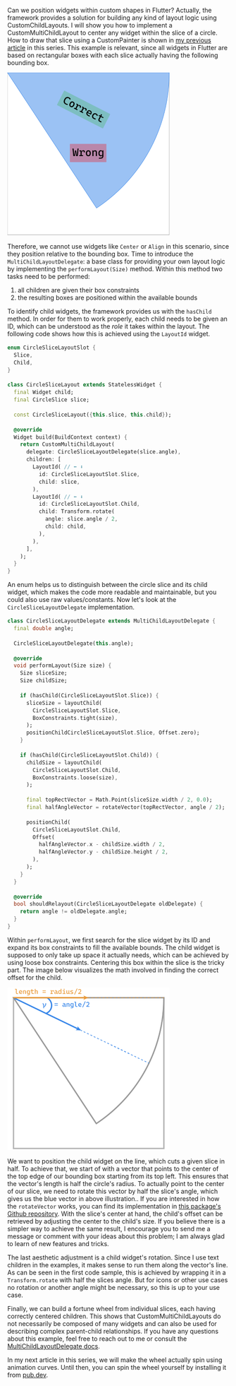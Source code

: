 Can we position widgets within custom shapes in Flutter? Actually, the framework provides a solution for building any kind of layout logic using CustomChildLayouts. I will show you how to implement a CustomMultiChildLayout to center any widget within the slice of a circle. How to draw that slice using a CustomPainter is shown in [my previous article](https://www.kevlatus.de/blog/making-of-flutter-fortune-wheel) in this series. This example is relevant, since all widgets in Flutter are based on rectangular boxes with each slice actually having the following bounding box.

![](https://raw.githubusercontent.com/kevlatus/kevlatus.de/main/public/assets/blog/images/img-circle-slice-children.png)

Therefore, we cannot use widgets like `Center` or `Align` in this scenario, since they position relative to the bounding box. Time to introduce the `MultiChildLayoutDelegate`: a base class for providing your own layout logic by implementing the `performLayout(Size)` method. Within this method two tasks need to be performed:

1. all children are given their box constraints
1. the resulting boxes are positioned within the available bounds

To identify child widgets, the framework provides us with the `hasChild` method. In order for them to work properly, each child needs to be given an ID, which can be understood as the _role_ it takes within the layout. The following code shows how this is achieved using the `LayoutId` widget.

```dart
enum CircleSliceLayoutSlot {
  Slice,
  Child,
}

class CircleSliceLayout extends StatelessWidget {
  final Widget child;
  final CircleSlice slice;

  const CircleSliceLayout({this.slice, this.child});

  @override
  Widget build(BuildContext context) {
    return CustomMultiChildLayout(
      delegate: CircleSliceLayoutDelegate(slice.angle),
      children: [
        LayoutId( // ⬅ ⬇
          id: CircleSliceLayoutSlot.Slice,
          child: slice,
        ),
        LayoutId( // ⬅ ⬇
          id: CircleSliceLayoutSlot.Child,
          child: Transform.rotate(
            angle: slice.angle / 2,
            child: child,
          ),
        ),
      ],
    );
  }
}
```

An enum helps us to distinguish between the circle slice and its child widget, which makes the code more readable and maintainable, but you could also use raw values/constants. Now let's look at the `CircleSliceLayoutDelegate` implementation.

```dart
class CircleSliceLayoutDelegate extends MultiChildLayoutDelegate {
  final double angle;

  CircleSliceLayoutDelegate(this.angle);

  @override
  void performLayout(Size size) {
    Size sliceSize;
    Size childSize;

    if (hasChild(CircleSliceLayoutSlot.Slice)) {
      sliceSize = layoutChild(
        CircleSliceLayoutSlot.Slice,
        BoxConstraints.tight(size),
      );
      positionChildCircleSliceLayoutSlot.Slice, Offset.zero);
    }

    if (hasChild(CircleSliceLayoutSlot.Child)) {
      childSize = layoutChild(
        CircleSliceLayoutSlot.Child,
        BoxConstraints.loose(size),
      );

      final topRectVector = Math.Point(sliceSize.width / 2, 0.0);
      final halfAngleVector = rotateVector(topRectVector, angle / 2);

      positionChild(
        CircleSliceLayoutSlot.Child,
        Offset(
          halfAngleVector.x - childSize.width / 2,
          halfAngleVector.y - childSize.height / 2,
        ),
      );
    }
  }

  @override
  bool shouldRelayout(CircleSliceLayoutDelegate oldDelegate) {
    return angle != oldDelegate.angle;
  }
}
```

Within `performLayout`, we first search for the slice widget by its ID and expand its box constraints to fill the available bounds. The child widget is supposed to only take up space it actually needs, which can be achieved by using loose box constraints. Centering this box within the slice is the tricky part. The image below visualizes the math involved in finding the correct offset for the child.

![](https://raw.githubusercontent.com/kevlatus/kevlatus.de/main/public/assets/blog/images/img-circle-slice-layout-logic.png)

We want to position the child widget on the line, which cuts a given slice in half. To achieve that, we start of with a vector that points to the center of the top edge of our bounding box starting from its top left. This ensures that the vector's length is half the circle's  radius. To actually point to the center of our slice, we need to rotate this vector by half the slice's angle, which gives us the blue vector in above illustration.. If you are interested in how the `rotateVector` works, you can find its implementation in [this package's Github repository](https://github.com/kevlatus/flutter_fortune_wheel/blob/main/lib/src/util/util.dart#L10). With the slice's center at hand, the child's offset can be retrieved by adjusting the center to the child's size. If you believe there is a simpler way to achieve the same result, I encourage you to send me a message or comment with your ideas about this problem; I am always glad to learn of new features and tricks.

The last aesthetic adjustment is a child widget's rotation. Since I use text children in the examples, it makes sense to run them along the vector's line. As can be seen in the first code sample, this is achieved by wrapping it in a `Transform.rotate` with half the slices angle. But for icons or other use cases no rotation or another angle might be necessary, so this is up to your use case.

Finally, we can build a fortune wheel from individual slices, each having correctly centered children. This shows that CustomMultiChildLayouts do not necessarily be composed of many widgets and can also be used for describing complex parent-child relationships. If you have any questions about this example, feel free to reach out to me or consult the [MultiChildLayoutDelegate docs](https://api.flutter.dev/flutter/rendering/MultiChildLayoutDelegate-class.html). 

In my next article in this series, we will make the wheel actually spin using animation curves. Until then, you can spin the wheel yourself by installing it from [pub.dev](https://pub.dev/packages/flutter_fortune_wheel).
